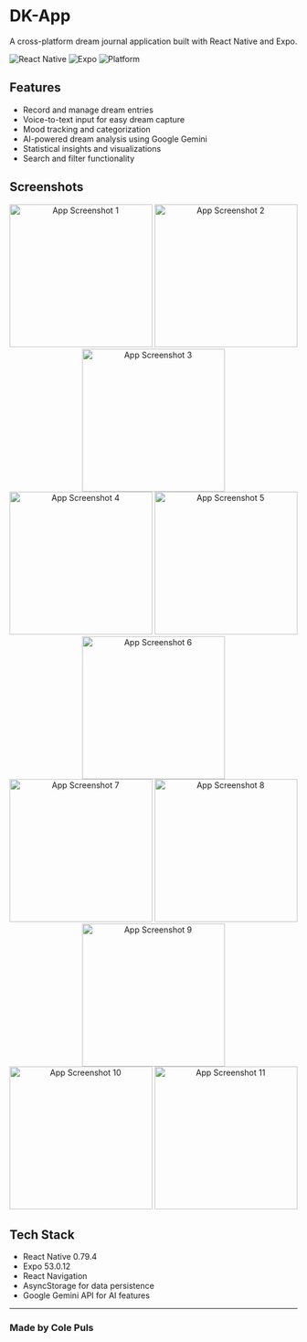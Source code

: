 # DK-App

A cross-platform dream journal application built with React Native and Expo.

![React Native](https://img.shields.io/badge/React%20Native-0.79.4-blue?style=for-the-badge&logo=react)
![Expo](https://img.shields.io/badge/Expo-53.0.12-black?style=for-the-badge&logo=expo)
![Platform](https://img.shields.io/badge/Platform-iOS%20%7C%20Android%20%7C%20Web-lightgrey?style=for-the-badge)

## Features

- Record and manage dream entries
- Voice-to-text input for easy dream capture
- Mood tracking and categorization
- AI-powered dream analysis using Google Gemini
- Statistical insights and visualizations
- Search and filter functionality

## Screenshots

<div align="center">
  <img src="screenshots/Simulator Screenshot - iPhone Xs Max - 2025-07-01 at 17.37.55.png" width="250" alt="App Screenshot 1"/>
  <img src="screenshots/Simulator Screenshot - iPhone Xs Max - 2025-07-01 at 17.38.04.png" width="250" alt="App Screenshot 2"/>
  <img src="screenshots/Simulator Screenshot - iPhone Xs Max - 2025-07-01 at 17.39.29.png" width="250" alt="App Screenshot 3"/>
</div>

<div align="center">
  <img src="screenshots/Simulator Screenshot - iPhone Xs Max - 2025-07-01 at 17.40.12.png" width="250" alt="App Screenshot 4"/>
  <img src="screenshots/Simulator Screenshot - iPhone Xs Max - 2025-07-01 at 17.40.21.png" width="250" alt="App Screenshot 5"/>
  <img src="screenshots/Simulator Screenshot - iPhone Xs Max - 2025-07-01 at 17.40.36.png" width="250" alt="App Screenshot 6"/>
</div>

<div align="center">
  <img src="screenshots/Simulator Screenshot - iPhone Xs Max - 2025-07-01 at 17.40.44.png" width="250" alt="App Screenshot 7"/>
  <img src="screenshots/Simulator Screenshot - iPhone Xs Max - 2025-07-01 at 17.41.04.png" width="250" alt="App Screenshot 8"/>
  <img src="screenshots/Simulator Screenshot - iPhone Xs Max - 2025-07-01 at 17.41.20.png" width="250" alt="App Screenshot 9"/>
</div>

<div align="center">
  <img src="screenshots/Simulator Screenshot - iPhone Xs Max - 2025-07-01 at 17.41.29.png" width="250" alt="App Screenshot 10"/>
  <img src="screenshots/Simulator Screenshot - iPhone Xs Max - 2025-07-01 at 17.41.36.png" width="250" alt="App Screenshot 11"/>
</div>

## Tech Stack

- React Native 0.79.4
- Expo 53.0.12
- React Navigation
- AsyncStorage for data persistence
- Google Gemini API for AI features

---

### Made by Cole Puls
